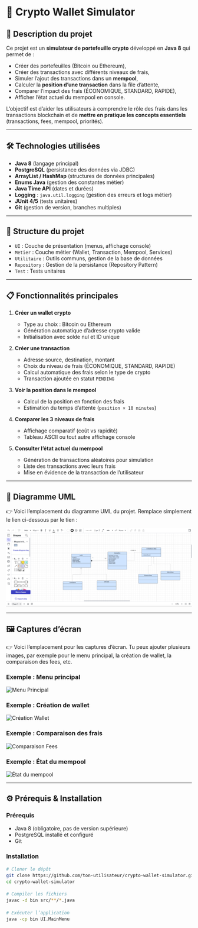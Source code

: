 # 🚀 Crypto Wallet Simulator

## 📌 Description du projet
Ce projet est un **simulateur de portefeuille crypto** développé en **Java 8** qui permet de :
- Créer des portefeuilles (Bitcoin ou Ethereum),
- Créer des transactions avec différents niveaux de frais,
- Simuler l’ajout des transactions dans un **mempool**,
- Calculer la **position d’une transaction** dans la file d’attente,
- Comparer l’impact des frais (ÉCONOMIQUE, STANDARD, RAPIDE),
- Afficher l’état actuel du mempool en console.

L’objectif est d’aider les utilisateurs à comprendre le rôle des frais dans les transactions blockchain et de **mettre en pratique les concepts essentiels** (transactions, fees, mempool, priorités).

---

## 🛠️ Technologies utilisées
- **Java 8** (langage principal)
- **PostgreSQL** (persistance des données via JDBC)
- **ArrayList / HashMap** (structures de données principales)
- **Enums Java** (gestion des constantes métier)
- **Java Time API** (dates et durées)
- **Logging** : `java.util.logging` (gestion des erreurs et logs métier)
- **JUnit 4/5** (tests unitaires)
- **Git** (gestion de version, branches multiples)

---

## 📂 Structure du projet
- `UI` : Couche de présentation (menus, affichage console)
- `Metier` : Couche métier (Wallet, Transaction, Mempool, Services)
- `Utilitaire` : Outils communs, gestion de la base de données
- `Repository` : Gestion de la persistance (Repository Pattern)
- `Test` : Tests unitaires

---

## 📋 Fonctionnalités principales
1. **Créer un wallet crypto**
   - Type au choix : Bitcoin ou Ethereum
   - Génération automatique d’adresse crypto valide
   - Initialisation avec solde nul et ID unique

2. **Créer une transaction**
   - Adresse source, destination, montant
   - Choix du niveau de frais (ÉCONOMIQUE, STANDARD, RAPIDE)
   - Calcul automatique des frais selon le type de crypto
   - Transaction ajoutée en statut `PENDING`

3. **Voir la position dans le mempool**
   - Calcul de la position en fonction des frais
   - Estimation du temps d’attente (`position × 10 minutes`)

4. **Comparer les 3 niveaux de frais**
   - Affichage comparatif (coût vs rapidité)
   - Tableau ASCII ou tout autre affichage console

5. **Consulter l’état actuel du mempool**
   - Génération de transactions aléatoires pour simulation
   - Liste des transactions avec leurs frais
   - Mise en évidence de la transaction de l’utilisateur

---

## 📐 Diagramme UML
👉 Voici l’emplacement du diagramme UML du projet. Remplace simplement le lien ci-dessous par le tien :

![Diagramme UML](https://raw.githubusercontent.com/mohamedelasri202/Crypto-Wallet/main/Screenshot%202025-09-30%20204638.png)



---

## 🖼️ Captures d’écran
👉 Voici l’emplacement pour les captures d’écran. Tu peux ajouter plusieurs images, par exemple pour le menu principal, la création de wallet, la comparaison des fees, etc.

### Exemple : Menu principal
![Menu Principal](https://github.com/ton-utilisateur/crypto-wallet-simulator/blob/main/docs/menu.png)

### Exemple : Création de wallet
![Création Wallet](https://github.com/ton-utilisateur/crypto-wallet-simulator/blob/main/docs/create-wallet.png)

### Exemple : Comparaison des frais
![Comparaison Fees](https://github.com/ton-utilisateur/crypto-wallet-simulator/blob/main/docs/compare-fees.png)

### Exemple : État du mempool
![État du mempool](https://github.com/ton-utilisateur/crypto-wallet-simulator/blob/main/docs/mempool.png)

---

## ⚙️ Prérequis & Installation
### Prérequis
- Java 8 (obligatoire, pas de version supérieure)
- PostgreSQL installé et configuré
- Git

### Installation
```bash
# Cloner le dépôt
git clone https://github.com/ton-utilisateur/crypto-wallet-simulator.git
cd crypto-wallet-simulator

# Compiler les fichiers
javac -d bin src/**/*.java

# Exécuter l’application
java -cp bin UI.MainMenu



